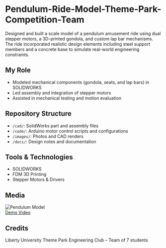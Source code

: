 # Pendulum-Ride-Model-Theme-Park-Competition-Team
Designed and built a scale model of a pendulum amusement ride using dual stepper motors, a 3D-printed gondola, and custom lap bar mechanisms. The ride incorporated realistic design elements including steel support members and a concrete base to simulate real-world engineering constraints.
## My Role
- Modeled mechanical components (gondola, seats, and lap bars) in SOLIDWORKS  
- Led assembly and integration of stepper motors  
- Assisted in mechanical testing and motion evaluation

## Repository Structure
- `/cad/`: SolidWorks part and assembly files  
- `/code/`: Arduino motor control scripts and configurations  
- `/images/`: Photos and CAD renders  
- `/docs/`: Design notes and documentation

## Tools & Technologies
- SOLIDWORKS 
- FDM 3D Printing  
- Stepper Motors & Drivers

## Media
![Pendulum Model](images/model_photo1.jpg)  
[Demo Video](https://go.screenpal.com/watch/cTjh2anIdFB)

## Credits
Liberty University Theme Park Engineering Club – Team of 7 students

